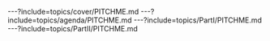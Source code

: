 ---?include=topics/cover/PITCHME.md
---?include=topics/agenda/PITCHME.md
---?include=topics/PartI/PITCHME.md
---?include=topics/PartII/PITCHME.md
